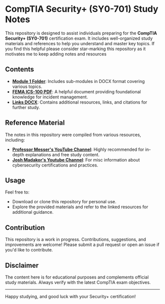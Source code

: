 # CompTIA Security+ (SY0-701) Study Notes

This repository is designed to assist individuals preparing for the **CompTIA Security+ (SY0-701)** certification exam. It includes well-organized study materials and references to help you understand and master key topics.
If you find this helpful please consider star-marking this repository as it motivates me to keep adding notes and resources

## Contents

- **[Module 1 Folder](./Module%201/)**: Includes sub-modules in DOCX format covering various topics.
- **[FEMA ICS-100 PDF](./FEMA%20ICS%20100.pdf)**: A helpful document providing foundational knowledge for incident management.
- **[Links DOCX](./Links.docx)**: Contains additional resources, links, and citations for further study.

## Reference Material

The notes in this repository were compiled from various resources, including:
- **[Professor Messer's YouTube Channel](https://www.youtube.com/professormesser)**: Highly recommended for in-depth explanations and free study content.
- **[Josh Madakor's Youtube Channel](https://www.youtube.com/@JoshMadakor)**: For misc information about cybersecurity certifications and practices.


## Usage

Feel free to:
- Download or clone this repository for personal use.
- Explore the provided materials and refer to the linked resources for additional guidance.

## Contribution

This repository is a work in progress. Contributions, suggestions, and improvements are welcome! Please submit a pull request or open an issue if you'd like to contribute.

## Disclaimer

The content here is for educational purposes and complements official study materials. Always verify with the latest CompTIA exam objectives.

---

Happy studying, and good luck with your Security+ certification!
